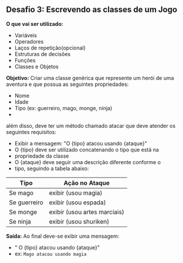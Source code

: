 ## Desafio 3: Escrevendo as classes de um Jogo
**O que vai ser utilizado:**
- Variáveis
-  Operadores
- Laços de repetição(opcional)
- Estruturas de decisões
- Funções
- Classes e Objetos

**Objetivo:**
Criar uma classe genérica que represente um herói de uma
aventura e que possua as seguintes propriedades:
- Nome
- Idade
- Tipo (ex: guerreiro, mago, monge, ninja)
- 
além disso, deve ter um método chamado atacar que deve
atender os seguintes requisitos:
- Exibir a mensagem: "O {tipo} atacou usando {ataque}"
- O {tipo} deve ser utilizado concatenando o tipo que está na
- propriedade da classe
- O {ataque} deve seguir uma descrição diferente conforme o 
- tipo, seguindo a tabela abaixo:

| Tipo         | Ação no Ataque                      |
|--------------|-------------------------------------|
| Se mago      | exibir (usou magia)                |
| Se guerreiro | exibir (usou espada)               |
| Se monge     | exibir (usou artes marciais)       |
| Se ninja     | exibir (usou shuriken)             |

**Saída:**
Ao final deve-se exibir uma mensagem:

  - " O {tipo} atacou usando {ataque}"
  - ex: `Mago atacou usando magia`

